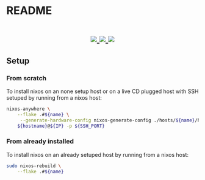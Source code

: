 # README

<h1 align="center">
  <div>
    <a href="https://github.com/YvesCousteau/config/issues">
        <img src="https://img.shields.io/github/issues/YvesCousteau/config?color=cc241d&labelColor=fbf1c7&style=for-the-badge">
    </a>
    <a href="https://github.com/YvesCousteau/config/stargazers">
        <img src="https://img.shields.io/github/stars/YvesCousteau/config?color=98971a&labelColor=fbf1c7&style=for-the-badge">
    </a>
    <a href="https://github.com/YvesCousteau/config/">
        <img src="https://img.shields.io/github/repo-size/YvesCousteau/config?color=d79921&labelColor=fbf1c7&style=for-the-badge">
    </a>
    <br>
  </div>
</h1>

## Setup

### From scratch

To install nixos on an none setup host or on a live CD plugged host with SSH setuped by running from a nixos host:

```sh
nixos-anywhere \
    --flake .#${name} \
     --generate-hardware-config nixos-generate-config ./hosts/${name}/hardware-configuration.nix \
    ${hostname}@${IP} -p ${SSH_PORT}
```

### From already installed

To install nixos on an already setuped host by running from a nixos host:

```sh
sudo nixos-rebuild \
    --flake .#${name}
```
